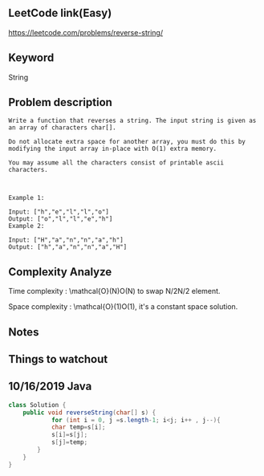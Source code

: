 ## LeetCode link(Easy)
https://leetcode.com/problems/reverse-string/

## Keyword
String

## Problem description
```
Write a function that reverses a string. The input string is given as an array of characters char[].

Do not allocate extra space for another array, you must do this by modifying the input array in-place with O(1) extra memory.

You may assume all the characters consist of printable ascii characters.

 

Example 1:

Input: ["h","e","l","l","o"]
Output: ["o","l","l","e","h"]
Example 2:

Input: ["H","a","n","n","a","h"]
Output: ["h","a","n","n","a","H"]
```

## Complexity Analyze
Time complexity : \mathcal{O}(N)O(N) to swap N/2N/2 element.

Space complexity : \mathcal{O}(1)O(1), it's a constant space solution.

## Notes


## Things to watchout


## 10/16/2019 Java

```java
class Solution {
    public void reverseString(char[] s) {
            for (int i = 0, j =s.length-1; i<j; i++ , j--){
            char temp=s[i];
            s[i]=s[j];
            s[j]=temp;               
        }
    }
}
```